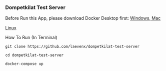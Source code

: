 ### Dompetkilat Test Server



Before Run this App, please download Docker Desktop first: 
[Windows, Mac](https://www.docker.com/products/docker-desktop)

[Linux](https://runnable.com/docker/install-docker-on-linux)



How To Run (In Terminal)

`git clone https://github.com/laevenx/dompetkilat-test-server`

`cd dompetkilat-test-server` 

`docker-compose up`





